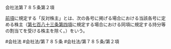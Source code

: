 会社法第７８５条第２項

[前項](会社法＿＿＿＿第７８５条第１項)に規定する「反対株主」とは、次の各号に掲げる場合における当該各号に定める株主（[第七百八十三条第四項](会社法＿＿＿＿第７８３条第４項)に規定する場合における同項に規定する持分等の割当てを受ける株主を除く。）をいう。

#会社法
#会社法/第７８５条
#会社法/第７８５条/第２項
